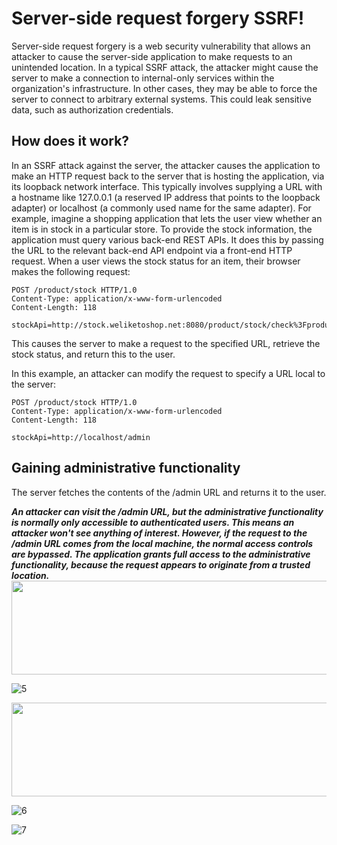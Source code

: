 # Server-side request forgery SSRF!
Server-side request forgery is a web security vulnerability that allows an attacker to cause the server-side application to make requests to an unintended location.
In a typical SSRF attack, the attacker might cause the server to make a connection to internal-only services within the organization's infrastructure. In other cases, they may be able to force the server to connect to arbitrary external systems. This could leak sensitive data, such as authorization credentials.

## How does it work?
In an SSRF attack against the server, the attacker causes the application to make an HTTP request back to the server that is hosting the application, via its loopback network interface. This typically involves supplying a URL with a hostname like 127.0.0.1 (a reserved IP address that points to the loopback adapter) or localhost (a commonly used name for the same adapter).
For example, imagine a shopping application that lets the user view whether an item is in stock in a particular store. To provide the stock information, the application must query various back-end REST APIs. It does this by passing the URL to the relevant back-end API endpoint via a front-end HTTP request. When a user views the stock status for an item, their browser makes the following request:
```
POST /product/stock HTTP/1.0
Content-Type: application/x-www-form-urlencoded
Content-Length: 118

stockApi=http://stock.weliketoshop.net:8080/product/stock/check%3FproductId%3D6%26storeId%3D1
```
This causes the server to make a request to the specified URL, retrieve the stock status, and return this to the user.

In this example, an attacker can modify the request to specify a URL local to the server:
```
POST /product/stock HTTP/1.0
Content-Type: application/x-www-form-urlencoded
Content-Length: 118

stockApi=http://localhost/admin
```

## Gaining administrative functionality
The server fetches the contents of the /admin URL and returns it to the user.

***An attacker can visit the /admin URL, but the administrative functionality is normally only accessible to authenticated users. This means an attacker won't see anything of interest. However, if the request to the /admin URL comes from the local machine, the normal access controls are bypassed. The application grants full access to the administrative functionality, because the request appears to originate from a trusted location.***
<img src="https://github.com/alejandro-pentest/Hacking-Web/assets/161533623/8241cb7d-6d2d-4a76-a78d-a1b278ea23e1" width=900 height=150>


![5](https://github.com/alejandro-pentest/Hacking-Web/assets/161533623/8241cb7d-6d2d-4a76-a78d-a1b278ea23e1)

<img src="https://github.com/alejandro-pentest/Hacking-Web/assets/161533623/58db7c45-9f09-4d6a-8846-bdc0f8d033f7" width=900 height=150>


![6](https://github.com/alejandro-pentest/Hacking-Web/assets/161533623/58db7c45-9f09-4d6a-8846-bdc0f8d033f7)

![7](https://github.com/alejandro-pentest/Hacking-Web/assets/161533623/aaf6569d-7f68-4fad-81bb-bad93440307c)






